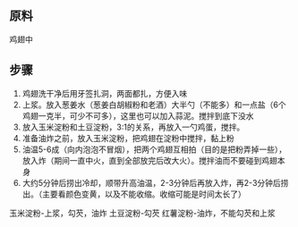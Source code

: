 ## 原料

鸡翅中

## 步骤

1. 鸡翅洗干净后用牙签扎洞，两面都扎，方便入味
2. 上浆。放入葱姜水（葱姜白胡椒粉和老酒）大半勺（不能多）和一点盐（6个鸡翅一克半，可少不可多），这里也可以加入蒜泥。搅拌到底下没水
3. 放入玉米淀粉和土豆淀粉，3:1的关系，再放入一勺鸡蛋，搅拌。
4. 准备油炸之前，放入玉米淀粉，把鸡翅在淀粉中搅拌，黏上粉
5. 油温5-6成（向内泡泡不冒烟），把两个鸡翅互相拍（目的是把粉弄掉一些），放入炸（期间一直中火，直到全部放完后改大火）。搅拌油而不要碰到鸡翅本身
6. 大约5分钟后捞出冷却，顺带升高油温，2-3分钟后再放入炸，再2-3分钟后捞出。（主要看颜色变黄，以及不能收缩。收缩可能是时间太长了）

玉米淀粉-上浆，勾芡，油炸
土豆淀粉-勾芡
红薯淀粉-油炸，不能勾芡和上浆
